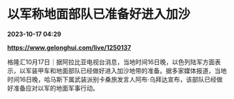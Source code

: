 # 以军称地面部队已准备好进入加沙

**2023-10-17 04:29**

**https://www.gelonghui.com/live/1250137**

格隆汇10月17日｜据阿拉比亚电视台消息，当地时间16日晚，以色列陆军方面表示，以军装甲车和地面部队已经做好进入加沙地带的准备。据多家媒体报道，当地时间16日晚，哈马斯下属武装派别卡桑旅发言人阿布·乌拜达宣布，该部队已经做好准备应对以军的地面军事行动。